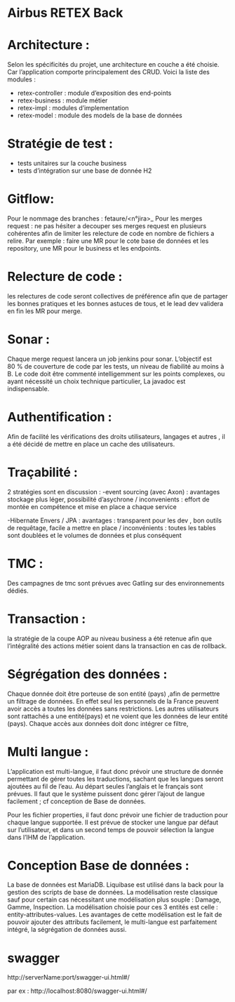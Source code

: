 # Airbus RETEX Back

# Architecture : 
Selon les spécificités du projet, une architecture en couche a été choisie. Car l’application comporte principalement des CRUD.
Voici la liste des modules :

- retex-controller : module d’exposition des end-points 
- retex-business : module métier
- retex-impl : modules d’implementation
- retex-model : module des models de la base de données











































# Stratégie de test :
- tests unitaires sur la couche business
- tests d’intégration sur une base de donnée H2

# Gitflow:
Pour le nommage des branches : fetaure/<n°jira>_<libelle>
Pour les merges request : ne pas hésiter a decouper ses merges request en plusieurs cohérentes afin de limiter les relecture de code en nombre de fichiers a relire. Par exemple : faire une MR pour le cote base de données et les repository, une MR pour le business et les endpoints.

# Relecture de code : 
les relectures de code seront collectives de préférence afin que de partager les bonnes pratiques et les bonnes astuces de tous, et le lead dev validera en fin les MR pour merge.

# Sonar :
Chaque merge request lancera un job jenkins pour sonar. L’objectif est 80 % de couverture de code par les tests, un niveau de fiabilité au moins à B. 
Le code doit être commenté intelligemment sur les points complexes, ou ayant nécessité un choix technique particulier,
La javadoc est indispensable.

# Authentification : 
Afin de facilité les vérifications des droits utilisateurs, langages et autres , il a été décidé de mettre en place un cache des utilisateurs. 

# Traçabilité :

2 stratégies sont en discussion : 
-event sourcing (avec Axon) : avantages stockage plus léger, possibilité d’asychrone / inconvenients : effort de montée en compétence et mise en place a chaque service

-Hibernate Envers / JPA :  avantages : transparent pour les dev , bon outils de requêtage, facile a mettre en place / inconvénients : toutes les tables sont doublées et le volumes de données et plus conséquent

# TMC : 
Des campagnes de tmc sont prévues avec Gatling sur des environnements dédiés.

# Transaction :
la stratégie de la coupe AOP au niveau business a été retenue afin que l’intégralité des actions métier soient dans la transaction en cas de rollback.

# Ségrégation des données :
Chaque donnée doit être porteuse de son entité (pays) ,afin de permettre un filtrage de données. En effet seul les personnels de la France peuvent avoir accès a toutes les données sans restrictions. Les autres utilisateurs sont rattachés a une entité(pays) et ne voient que les données de leur entité (pays).
Chaque accès aux données doit donc intégrer ce filtre,


# Multi langue :
L’application est multi-langue, il faut donc prévoir une structure de donnée permettant de gérer toutes les traductions, sachant que les langues seront ajoutées au fil de l’eau. Au départ seules l’anglais et le français sont prévues. Il faut que le système puissent donc gérer l’ajout de langue facilement ; cf conception de Base de données.

Pour les fichier properties, il faut donc prévoir une fichier de traduction pour chaque langue supportée.
Il est prévue de stocker une langue par défaut sur l’utilisateur, et dans un second temps de pouvoir sélection la langue dans l’IHM de l’application.

# Conception Base de données :
La base de données est MariaDB. Liquibase est utilisé dans la back pour la gestion des scripts de base de données.
La modélisation reste classique sauf pour certain cas nécessitant une modélisation plus souple : Damage, Gamme, Inspection. 
La modélisation choisie pour ces 3 entités est celle : entity-attributes-values. Les avantages de cette modélisation est le fait de pouvoir ajouter des attributs facilement, le multi-langue est parfaitement intégré, la ségrégation de données aussi.


# swagger
http://serverName:port/swagger-ui.html#/

par ex : http://localhost:8080/swagger-ui.html#/

